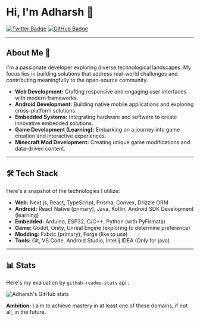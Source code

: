 # Hi, I'm Adharsh 👋

[![Twitter Badge](https://img.shields.io/badge/-@adharsh2010-000000?style=flat-square&logo=x&logoColor=white)](https://x.com/adharsh2010)
[![GitHub Badge](https://img.shields.io/badge/-@adharshgamingyt-000000?style=flat-square&logo=github&logoColor=white)](https://github.com/adharshgamingyt)

---

## About Me 🚀

I'm a passionate developer exploring diverse technological landscapes. My focus lies in building solutions that address real-world challenges and contributing meaningfully to the open-source community.

* **Web Development:** Crafting responsive and engaging user interfaces with modern frameworks.
* **Android Development:** Building native mobile applications and exploring cross-platform solutions.
* **Embedded Systems:** Integrating hardware and software to create innovative embedded solutions.
* **Game Development (Learning):** Embarking on a journey into game creation and interactive experiences.
* **Minecraft Mod Development:** Creating unique game modifications and data-driven content.

---

## 🛠️ Tech Stack

Here's a snapshot of the technologies I utilize:

* **Web:** Next.js, React, TypeScript, Prisma, Convex, Drizzle ORM
* **Android:** React Native (primary), Java, Kotlin, Android SDK Development (learning)
* **Embedded:** Arduino, ESP32, C/C++, Python (with PyFirmata)
* **Game:** Godot, Unity, Unreal Engine (exploring to determine preference)
* **Modding:** Fabric (primary), Forge (like to use)
* **Tools:** Git, VS Code, Android Studio, Intellij IDEA (Only for java)

---

## 📊 Stats 

Here's my evaluation by `github-readme-stats` api :

![Adharsh's GitHub stats](https://github-readme-stats.vercel.app/api?username=adharshgamingyt&theme=tokyonight)

**Ambition:** I aim to achieve mastery in at least one of these domains, if not all, in the future.
